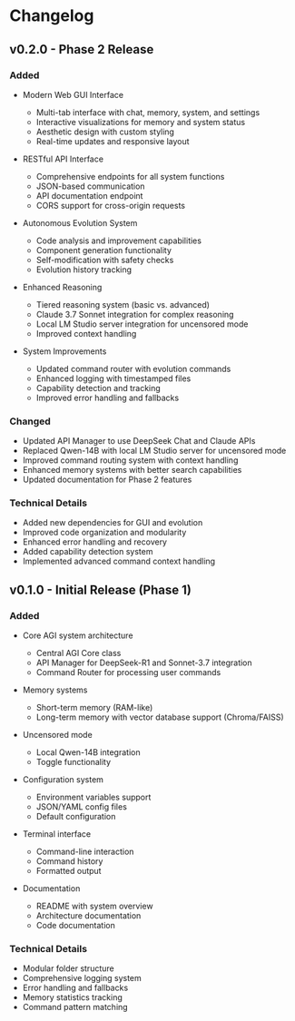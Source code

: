 # Changelog

## v0.2.0 - Phase 2 Release

### Added
- Modern Web GUI Interface
  - Multi-tab interface with chat, memory, system, and settings
  - Interactive visualizations for memory and system status
  - Aesthetic design with custom styling
  - Real-time updates and responsive layout

- RESTful API Interface
  - Comprehensive endpoints for all system functions
  - JSON-based communication
  - API documentation endpoint
  - CORS support for cross-origin requests

- Autonomous Evolution System
  - Code analysis and improvement capabilities
  - Component generation functionality
  - Self-modification with safety checks
  - Evolution history tracking

- Enhanced Reasoning
  - Tiered reasoning system (basic vs. advanced)
  - Claude 3.7 Sonnet integration for complex reasoning
  - Local LM Studio server integration for uncensored mode
  - Improved context handling

- System Improvements
  - Updated command router with evolution commands
  - Enhanced logging with timestamped files
  - Capability detection and tracking
  - Improved error handling and fallbacks

### Changed
- Updated API Manager to use DeepSeek Chat and Claude APIs
- Replaced Qwen-14B with local LM Studio server for uncensored mode
- Improved command routing system with context handling
- Enhanced memory systems with better search capabilities
- Updated documentation for Phase 2 features

### Technical Details
- Added new dependencies for GUI and evolution
- Improved code organization and modularity
- Enhanced error handling and recovery
- Added capability detection system
- Implemented advanced command context handling

## v0.1.0 - Initial Release (Phase 1)

### Added
- Core AGI system architecture
  - Central AGI Core class
  - API Manager for DeepSeek-R1 and Sonnet-3.7 integration
  - Command Router for processing user commands
  
- Memory systems
  - Short-term memory (RAM-like)
  - Long-term memory with vector database support (Chroma/FAISS)
  
- Uncensored mode
  - Local Qwen-14B integration
  - Toggle functionality
  
- Configuration system
  - Environment variables support
  - JSON/YAML config files
  - Default configuration
  
- Terminal interface
  - Command-line interaction
  - Command history
  - Formatted output
  
- Documentation
  - README with system overview
  - Architecture documentation
  - Code documentation

### Technical Details
- Modular folder structure
- Comprehensive logging system
- Error handling and fallbacks
- Memory statistics tracking
- Command pattern matching